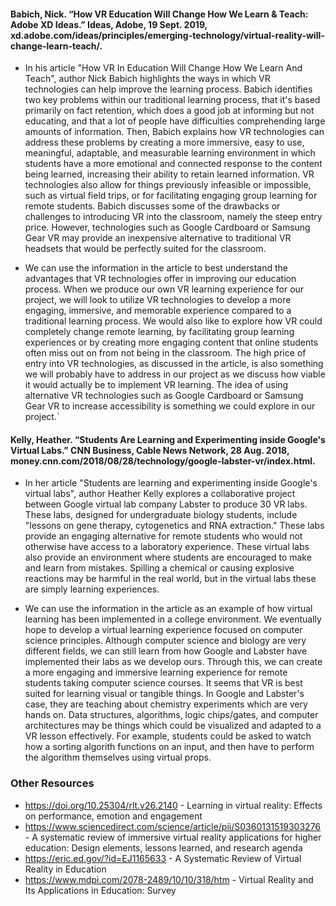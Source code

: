 #### Babich, Nick. “How VR Education Will Change How We Learn & Teach: Adobe XD Ideas.” Ideas, Adobe, 19 Sept. 2019, xd.adobe.com/ideas/principles/emerging-technology/virtual-reality-will-change-learn-teach/. 
		
		
+ In his article "How VR In Education Will Change How We Learn And Teach", author Nick Babich highlights the ways in which VR technologies can help improve the learning process. Babich identifies two key problems within our traditional learning process, that it's based primarily on fact retention, which does a good job at informing but not educating, and that a lot of people have difficulties comprehending large amounts of information. Then, Babich explains how VR technologies can address these problems by creating a more immersive, easy to use, meaningful, adaptable, and measurable learning environment in which students have a more emotional and connected response to the content being learned, increasing their ability to retain learned information. VR technologies also allow for things previously infeasible or impossible, such as virtual field trips, or for facilitating engaging group learning for remote students. Babich discusses some of the drawbacks or challenges to introducing VR into the classroom, namely the steep entry price. However, technologies such as Google Cardboard or Samsung Gear VR may provide an inexpensive alternative to traditional VR headsets that would be perfectly suited for the classroom.
  
+ We can use the information in the article to best understand the advantages that VR technologies offer in improving our education process. When we produce our own VR learning experience for our project, we will look to utilize VR technologies to develop a more engaging, immersive, and memorable experience compared to a traditional learning process. We would also like to explore how VR could completely change remote learning, by facilitating group learning experiences or by creating more engaging content that online students often miss out on from not being in the classroom. The high price of entry into VR technologies, as discussed in the article, is also something we will probably have to address in our project as we discuss how viable it would actually be to implement VR learning. The idea of using alternative VR technologies such as Google Cardboard or Samsung Gear VR to increase accessibility is something we could explore in our project.`


#### Kelly, Heather. “Students Are Learning and Experimenting inside Google's Virtual Labs.” CNN Business, Cable News Network, 28 Aug. 2018, money.cnn.com/2018/08/28/technology/google-labster-vr/index.html. 

+ In her article "Students are learning and experimenting inside Google's virtual labs", author Heather Kelly explores a collaborative project between Google virtual lab company Labster to produce 30 VR labs. These labs, designed for undergraduate biology students, include "lessons on gene therapy, cytogenetics and RNA extraction." These labs provide an engaging alternative for remote students who would not otherwise have access to a laboratory experience. These virtual labs also provide an environment where students are encouraged to make and learn from mistakes. Spilling a chemical or causing explosive reactions may be harmful in the real world, but in the virtual labs these are simply learning experiences.
	
+	We can use the information in the article as an example of how virtual learning has been implemented in a college environment. We eventually hope to develop a virtual learning experience focused on computer science principles. Although computer science and biology are very different fields, we can still learn from how Google and Labster have implemented their labs as we develop ours. Through this, we can create a more engaging and immersive learning experience for remote students taking computer science courses. It seems that VR is best suited for learning visual or tangible things. In Google and Labster's case, they are teaching about chemistry experiments which are very hands on. Data structures, algorithms, logic chips/gates, and computer architectures may be things which could be visualized and adapted to a VR lesson effectively. For example, students could be asked to watch how a sorting algorith functions on an input, and then have to perform the algorithm themselves using virtual props.
	


### Other Resources
+ https://doi.org/10.25304/rlt.v26.2140 - Learning in virtual reality: Effects on performance, emotion and engagement 
+ https://www.sciencedirect.com/science/article/pii/S0360131519303276 - A systematic review of immersive virtual reality applications for higher education: Design elements, lessons learned, and research agenda
+ https://eric.ed.gov/?id=EJ1165633 - A Systematic Review of Virtual Reality in Education
+ https://www.mdpi.com/2078-2489/10/10/318/htm - Virtual Reality and Its Applications in Education: Survey 


